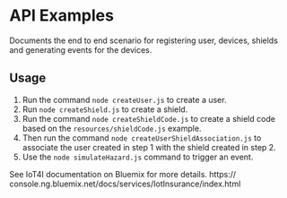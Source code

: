 API Examples
======
Documents the end to end scenario for registering user, devices, shields and generating events for the devices.

Usage
------
 1. Run the command `node createUser.js` to create a user.
 2. Run `node createShield.js` to create a shield.
 3. Run the command `node createShieldCode.js` to create a shield code based on the `resources/shieldCode.js` example.
 4. Then run the command `node createUserShieldAssociation.js` to associate the user created in step 1 with the shield created in step 2.
 5. Use the `node simulateHazard.js` command to trigger an event.
 
 See IoT4I documentation on Bluemix for more details. https:// console.ng.bluemix.net/docs/services/IotInsurance/index.html
